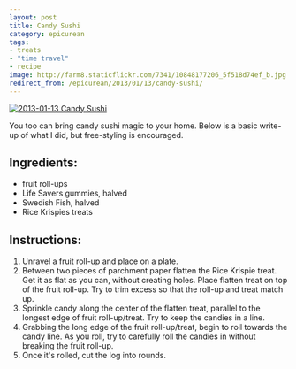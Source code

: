 ```yaml
---
layout: post
title: Candy Sushi
category: epicurean
tags:
- treats
- "time travel"
- recipe
image: http://farm8.staticflickr.com/7341/10848177206_5f518d74ef_b.jpg
redirect_from: /epicurean/2013/01/13/candy-sushi/
---
```


<div class="photos">
<a href="http://www.flickr.com/photos/katydecorah/10848177206/" title="2013-01-13 Candy Sushi by katydecorah, on Flickr">
<img src="http://farm8.staticflickr.com/7341/10848177206_5f518d74ef_b.jpg" class="pop-out" alt="2013-01-13 Candy Sushi"></a>
</div>

You too can bring candy sushi magic to your home. Below is a basic write-up of what I did, but free-styling is encouraged.

## Ingredients:
* fruit roll-ups
* Life Savers gummies, halved
* Swedish Fish, halved
* Rice Krispies treats

## Instructions:
1. Unravel a fruit roll-up and place on a plate.
2. Between two pieces of parchment paper flatten the Rice Krispie treat. Get it as flat as you can, without creating holes. Place flatten treat on top of the fruit roll-up. Try to trim excess so that the roll-up and treat match up.
3. Sprinkle candy along the center of the flatten treat, parallel to the longest edge of fruit roll-up/treat. Try to keep the candies in a line.
4. Grabbing the long edge of the fruit roll-up/treat, begin to roll towards the candy line. As you roll, try to carefully roll the candies in without breaking the fruit roll-up.
5. Once it's rolled, cut the log into rounds.
